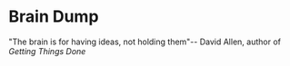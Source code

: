 # Brain Dump
"The brain is for having ideas, not holding them"-- David Allen, author of *Getting Things Done*
